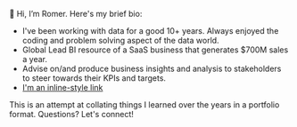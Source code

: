 👋 Hi, I’m Romer. Here's my brief bio:

- I've been working with data for a good 10+ years. Always enjoyed the coding and problem solving aspect of the data world. 
- Global Lead BI resource of a SaaS business that generates $700M sales a year.
- Advise on/and produce business insights and analysis to stakeholders to steer towards their KPIs and targets.
- [I'm an inline-style link](https://www.google.com)

This is an attempt at collating things I learned over the years in a portfolio format. Questions? Let's connect! 
<!---
- I am open to opportunities in the data space. Let's connect!
--->


<!---
Romer-D/Romer-D is a ✨ special ✨ repository because its `README.md` (this file) appears on your GitHub profile.
You can click the Preview link to take a look at your changes.
--->
